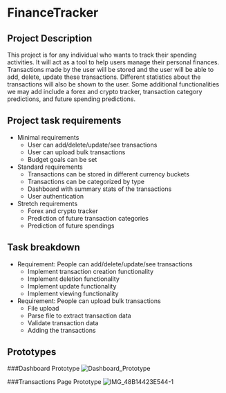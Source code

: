 # FinanceTracker
## Project Description
This project is for any individual who wants to track their spending activities. It will act as a tool to help users manage their
personal finances. Transactions made by the user will be stored and the user will be able to add, delete, update these transactions. Different statistics about the transactions will also be shown to the user.
Some additional functionalities we may add include a forex and crypto tracker, transaction category predictions, and future spending predictions.

## Project task requirements
- Minimal requirements
  - User can add/delete/update/see transactions
  - User can upload bulk transactions
  - Budget goals can be set
- Standard requirements
  - Transactions can be stored in different currency buckets
  - Transactions can be categorized by type
  - Dashboard with summary stats of the transactions
  - User authentication
- Stretch requirements
  - Forex and crypto tracker
  - Prediction of future transaction categories
  - Prediction of future spendings 

## Task breakdown
- Requirement: People can add/delete/update/see transactions
  - Implement transaction creation functionality
  - Implement deletion functionality
  - Implement update functionality
  - Implement viewing functionality
- Requirement: People can upload bulk transactions
  - File upload
  - Parse file to extract transaction data
  - Validate transaction data
  - Adding the transactions

## Prototypes
###Dashboard Prototype
![Dashboard_Prototype](https://github.com/chin9/FinanceTracker/assets/55860881/3a87d7ae-697c-4ec8-9778-ede283df9a2b)

###Transactions Page Prototype
![IMG_48B14423E544-1](https://github.com/chin9/FinanceTracker/assets/64379928/d860dcb9-eb36-4895-93c5-fda14a384530)
